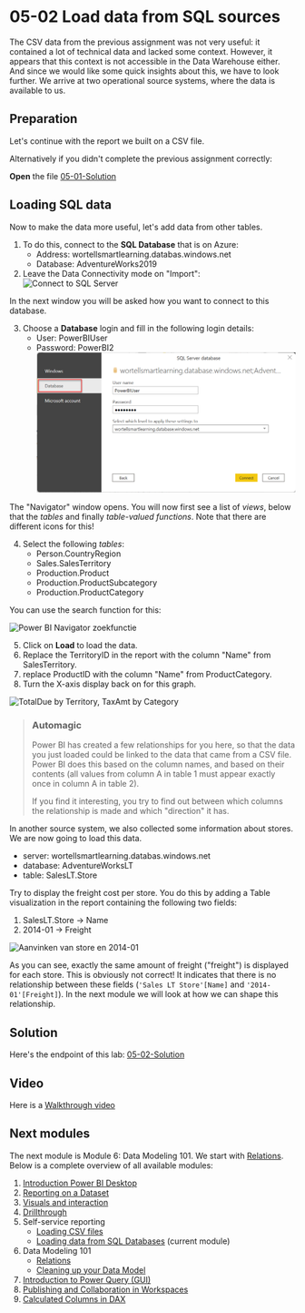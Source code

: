 # 05-02 Load data from SQL sources

The CSV data from the previous assignment was not very useful: it contained a lot of technical data and lacked some context. However, it appears that this context is not accessible in the Data Warehouse either. And since we would like some quick insights about this, we have to look further. We arrive at two operational source systems, where the data is available to us.

## Preparation

Let's continue with the report we built on a CSV file.

Alternatively if you didn't complete the previous assignment correctly:

**Open** the file [05-01-Solution](../05-self-service-reporting/05-01-Solution.pbix)

## Loading SQL data

Now to make the data more useful, let's add data from other tables.

1. To do this, connect to the **SQL Database** that is on Azure:
    * Address: wortellsmartlearning.databas.windows.net
    * Database: AdventureWorks2019
1. Leave the Data Connectivity mode on "Import":
   ![Connect to SQL Server](img/sqlserver-connect.png)

In the next window you will be asked how you want to connect to this database.

3. Choose a **Database** login and fill in the following login details:
   * User: PowerBIUser
   * Password: PowerBI2
   ![Connection credentials](img/databasecredentials.png)

The "Navigator" window opens. You will now first see a list of _views_, below that the _tables_ and finally _table-valued functions_. Note that there are different icons for this!

4. Select the following _tables_:
   * Person.CountryRegion
   * Sales.SalesTerritory
   * Production.Product
   * Production.ProductSubcategory
   * Production.ProductCategory

You can use the search function for this:

![Power BI Navigator zoekfunctie](img/powerbi-navigator-zoekfunctie.png)

5. Click on **Load** to load the data.
5. Replace the TerritoryID in the report with the column "Name" from SalesTerritory.
5. replace ProductID with the column "Name" from ProductCategory. 
5. Turn the X-axis display back on for this graph.

![TotalDue by Territory, TaxAmt by Category](img/pbi-secondviz.png)

> ### Automagic
>
> Power BI has created a few relationships for you here, so that the data you just loaded could be linked to the data that came from a CSV file. Power BI does this based on the column names, and based on their contents (all values from column A in table 1 must appear exactly once in column A in table 2).
>
> If you find it interesting, you try to find out between which columns the relationship is made and which "direction" it has.

In another source system, we also collected some information about stores. We are now going to load this data.

* server: wortellsmartlearning.databas.windows.net
* database: AdventureWorksLT
* table: SalesLT.Store

Try to display the freight cost per store. You do this by adding a Table visualization in the report containing the following two fields:

1. SalesLT.Store -> Name
2. 2014-01 -> Freight

![Aanvinken van store en 2014-01](img/store-aanvinken.gif)

As you can see, exactly the same amount of freight ("freight") is displayed for each store. This is obviously not correct!
It indicates that there is no relationship between these fields (`'Sales LT Store'[Name]` and `'2014-01'[Freight]`). In the next module we will look at how we can shape this relationship.

## Solution

Here's the endpoint of this lab: [05-02-Solution](../05-self-service-reporting/05-02-Solution.pbix)

## Video

Here is a [Walkthrough video](https://vimeo.com/584747225/22f90d1d60)

## Next modules

The next module is Module 6: Data Modeling 101. We start with [Relations](../06-data-modeling-101/07-relaties.md). Below is a complete overview of all available modules:

1. [Introduction Power BI Desktop](../01-introduction/01-introduction-powerbi-desktop.md)
2. [Reporting on a Dataset](../02-reporting-on-dataset/02-reporting-on-dataset.md)
3. [Visuals and interaction](../03-visuals-and-interaction/03-visuals-and-interaction.md)
4. [Drillthrough](../04-drillthrough/04-drillthrough.md)
5. Self-service reporting
   * [Loading CSV files](../05-self-service-reporting/05-csv-inladen.md)
   * [Loading data from SQL Databases](../05-self-service-reporting/06-sql-inladen.md) (current module)
6. Data Modeling 101
   * [Relations](../06-data-modeling-101/07-relaties.md)
   * [Cleaning up your Data Model](../06-data-modeling-101/08-opschonen.md)
7. [Introduction to Power Query (GUI)](../07-power-query-gui/09-power-query.md)
8. [Publishing and Collaboration in Workspaces](../08-publishing-and-collaboration-in-workspaces/10-publishing-and-collaboration-in-workspaces.md)
9. [Calculated Columns in DAX](../09-dax/11-calc-columns.md)
